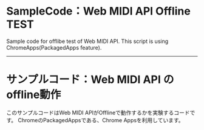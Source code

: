 # SampleCode：Web MIDI API Offline TEST

Sample code for offlibe test of Web MIDI API.
This script is using ChromeApps(PackagedApps feature).


----------


# サンプルコード：Web MIDI API のoffline動作

このサンプルコードはWeb MIDI APIがOfflineで動作するかを実験するコードです。
ChromeのPackagedAppsである、Chrome Appsを利用しています。

